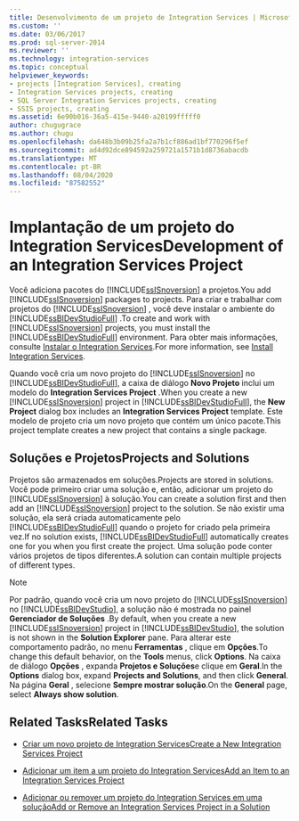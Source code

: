 ```yaml
---
title: Desenvolvimento de um projeto de Integration Services | Microsoft Docs
ms.custom: ''
ms.date: 03/06/2017
ms.prod: sql-server-2014
ms.reviewer: ''
ms.technology: integration-services
ms.topic: conceptual
helpviewer_keywords:
- projects [Integration Services], creating
- Integration Services projects, creating
- SQL Server Integration Services projects, creating
- SSIS projects, creating
ms.assetid: 6e90b016-36a5-415e-9440-a20199fffff0
author: chugugrace
ms.author: chugu
ms.openlocfilehash: da648b3b09b25fa2a7b1cf886ad1bf770296f5ef
ms.sourcegitcommit: ad4d92dce894592a259721a1571b1d8736abacdb
ms.translationtype: MT
ms.contentlocale: pt-BR
ms.lasthandoff: 08/04/2020
ms.locfileid: "87582552"
---
```

# <a name="development-of-an-integration-services-project"></a><span data-ttu-id="e6286-102">Implantação de um projeto do Integration Services</span><span class="sxs-lookup"><span data-stu-id="e6286-102">Development of an Integration Services Project</span></span>
  <span data-ttu-id="e6286-103">Você adiciona pacotes do [!INCLUDE[ssISnoversion](../includes/ssisnoversion-md.md)] a projetos.</span><span class="sxs-lookup"><span data-stu-id="e6286-103">You add [!INCLUDE[ssISnoversion](../includes/ssisnoversion-md.md)] packages to projects.</span></span> <span data-ttu-id="e6286-104">Para criar e trabalhar com projetos do [!INCLUDE[ssISnoversion](../includes/ssisnoversion-md.md)] , você deve instalar o ambiente do [!INCLUDE[ssBIDevStudioFull](../includes/ssbidevstudiofull-md.md)] .</span><span class="sxs-lookup"><span data-stu-id="e6286-104">To create and work with [!INCLUDE[ssISnoversion](../includes/ssisnoversion-md.md)] projects, you must install the [!INCLUDE[ssBIDevStudioFull](../includes/ssbidevstudiofull-md.md)] environment.</span></span> <span data-ttu-id="e6286-105">Para obter mais informações, consulte [Instalar o Integration Services](install-windows/install-integration-services.md).</span><span class="sxs-lookup"><span data-stu-id="e6286-105">For more information, see [Install Integration Services](install-windows/install-integration-services.md).</span></span>  
  
 <span data-ttu-id="e6286-106">Quando você cria um novo projeto do [!INCLUDE[ssISnoversion](../includes/ssisnoversion-md.md)] no [!INCLUDE[ssBIDevStudioFull](../includes/ssbidevstudiofull-md.md)], a caixa de diálogo **Novo Projeto** inclui um modelo do **Integration Services Project** .</span><span class="sxs-lookup"><span data-stu-id="e6286-106">When you create a new [!INCLUDE[ssISnoversion](../includes/ssisnoversion-md.md)] project in [!INCLUDE[ssBIDevStudioFull](../includes/ssbidevstudiofull-md.md)], the **New Project** dialog box includes an **Integration Services Project** template.</span></span> <span data-ttu-id="e6286-107">Este modelo de projeto cria um novo projeto que contém um único pacote.</span><span class="sxs-lookup"><span data-stu-id="e6286-107">This project template creates a new project that contains a single package.</span></span>  
  
## <a name="projects-and-solutions"></a><span data-ttu-id="e6286-108">Soluções e Projetos</span><span class="sxs-lookup"><span data-stu-id="e6286-108">Projects and Solutions</span></span>  
 <span data-ttu-id="e6286-109">Projetos são armazenados em soluções.</span><span class="sxs-lookup"><span data-stu-id="e6286-109">Projects are stored in solutions.</span></span> <span data-ttu-id="e6286-110">Você pode primeiro criar uma solução e, então, adicionar um projeto do [!INCLUDE[ssISnoversion](../includes/ssisnoversion-md.md)] à solução.</span><span class="sxs-lookup"><span data-stu-id="e6286-110">You can create a solution first and then add an [!INCLUDE[ssISnoversion](../includes/ssisnoversion-md.md)] project to the solution.</span></span> <span data-ttu-id="e6286-111">Se não existir uma solução, ela será criada automaticamente pelo [!INCLUDE[ssBIDevStudioFull](../includes/ssbidevstudiofull-md.md)] quando o projeto for criado pela primeira vez.</span><span class="sxs-lookup"><span data-stu-id="e6286-111">If no solution exists, [!INCLUDE[ssBIDevStudioFull](../includes/ssbidevstudiofull-md.md)] automatically creates one for you when you first create the project.</span></span> <span data-ttu-id="e6286-112">Uma solução pode conter vários projetos de tipos diferentes.</span><span class="sxs-lookup"><span data-stu-id="e6286-112">A solution can contain multiple projects of different types.</span></span>  
  
> [!NOTE]  
>  <span data-ttu-id="e6286-113">Por padrão, quando você cria um novo projeto do [!INCLUDE[ssISnoversion](../includes/ssisnoversion-md.md)] no [!INCLUDE[ssBIDevStudio](../includes/ssbidevstudio-md.md)], a solução não é mostrada no painel **Gerenciador de Soluções** .</span><span class="sxs-lookup"><span data-stu-id="e6286-113">By default, when you create a new [!INCLUDE[ssISnoversion](../includes/ssisnoversion-md.md)] project in [!INCLUDE[ssBIDevStudio](../includes/ssbidevstudio-md.md)], the solution is not shown in the **Solution Explorer** pane.</span></span> <span data-ttu-id="e6286-114">Para alterar este comportamento padrão, no menu **Ferramentas** , clique em **Opções**.</span><span class="sxs-lookup"><span data-stu-id="e6286-114">To change this default behavior, on the **Tools** menus, click **Options**.</span></span> <span data-ttu-id="e6286-115">Na caixa de diálogo **Opções** , expanda **Projetos e Soluções**e clique em **Geral**.</span><span class="sxs-lookup"><span data-stu-id="e6286-115">In the **Options** dialog box, expand **Projects and Solutions**, and then click **General**.</span></span> <span data-ttu-id="e6286-116">Na página **Geral** , selecione **Sempre mostrar solução**.</span><span class="sxs-lookup"><span data-stu-id="e6286-116">On the **General** page, select **Always show solution**.</span></span>  
  
## <a name="related-tasks"></a><span data-ttu-id="e6286-117">Related Tasks</span><span class="sxs-lookup"><span data-stu-id="e6286-117">Related Tasks</span></span>  
  
-   [<span data-ttu-id="e6286-118">Criar um novo projeto de Integration Services</span><span class="sxs-lookup"><span data-stu-id="e6286-118">Create a New Integration Services Project</span></span>](../../2014/integration-services/create-a-new-integration-services-project.md)  
  
-   [<span data-ttu-id="e6286-119">Adicionar um item a um projeto do Integration Services</span><span class="sxs-lookup"><span data-stu-id="e6286-119">Add an Item to an Integration Services Project</span></span>](../../2014/integration-services/add-an-item-to-an-integration-services-project.md)  
  
-   [<span data-ttu-id="e6286-120">Adicionar ou remover um projeto do Integration Services em uma solução</span><span class="sxs-lookup"><span data-stu-id="e6286-120">Add or Remove an Integration Services Project in a Solution</span></span>](../../2014/integration-services/add-or-remove-an-integration-services-project-in-a-solution.md)  
  
  
